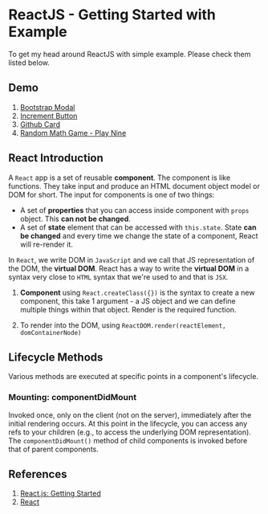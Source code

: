 # ReactJS - Getting Started with Example
To get my head around ReactJS with simple example. Please check them listed below.

## Demo
1. [Bootstrap Modal](http://codepen.io/trungk18/pen/XjRNBL)
2. [Increment Button](http://codepen.io/trungk18/pen/jrkopg)
3. [Github Card](http://codepen.io/trungk18/pen/GjxvNo)
4. [Random Math Game - Play Nine](http://codepen.io/trungk18/)

## React Introduction
A `React` app is a set of reusable **component**. The component is like functions. They take input and produce an HTML document object model or DOM for short.
The input for components is one of two things:

- A set of **properties** that you can access inside component with `props` object. This **can not be changed**.
- A set of **state** element that can be accessed with `this.state`. State **can be changed** and every time we change the state of a component, React will re-render it.
    
In `React`, we write DOM in `JavaScript` and we call that JS representation of the DOM, the **virtual DOM**. React has a way to write the **virtual DOM** in a syntax very close to `HTML` syntax that we're used to and that is `JSX`.

1. **Component** using `React.createClass({})` is the syntax to create a new component, this take 1 argument - a JS object and we can define multiple things within that object. Render is the required function.
    
2. To render into the DOM, using `ReactDOM.render(reactElement, domContainerNode)`

## Lifecycle Methods

Various methods are executed at specific points in a component's lifecycle.

### Mounting: componentDidMount
Invoked once, only on the client (not on the server), immediately after the initial rendering occurs. At this point in the lifecycle, you can access any refs to your children (e.g., to access the underlying DOM representation). The `componentDidMount()` method of child components is invoked before that of parent components.

## References
1. [React.js: Getting Started](https://app.pluralsight.com/library/courses/react-js-getting-started/table-of-contents)
2. [React](https://facebook.github.io/react/)